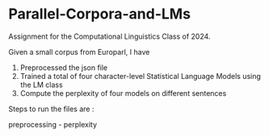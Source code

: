 # Parallel-Corpora-and-LMs

Assignment for the Computational Linguistics Class of 2024. 

Given a small corpus from Europarl, I have
1. Preprocessed the json file
2. Trained a total of four character-level Statistical Language Models using the LM class
3. Compute the perplexity of four models on different sentences



Steps to run the files are :

preprocessing - perplexity 
